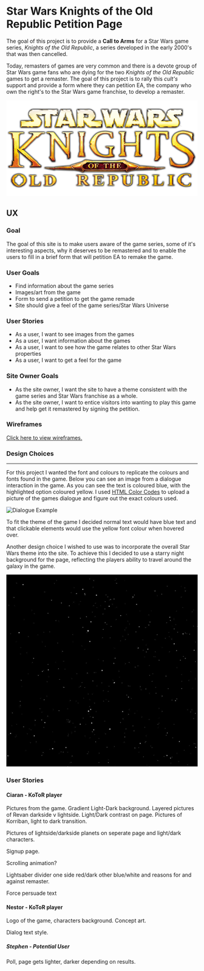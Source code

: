 # Star Wars Knights of the Old Republic Petition Page

The goal of this project is to provide a __Call to Arms__ for a Star Wars game series, _Knights of the Old Republic_, a series developed in the early 2000's that was then cancelled.

Today, remasters of games are very common and there is a devote group of Star Wars game fans who are dying for the two _Knights of the Old Republic_ games to get a remaster. The goal of this project is to rally this _cult's_ support and provide a form where they can petition EA, the company who own the right's to the Star Wars game franchise, to develop a remaster.

![KoToR Logo](/images/kotor-logo.png)

## UX

### Goal

The goal of this site is to make users aware of the game series, some of it's interesting aspects, why it deserves to be remastered and to enable the users to fill in a brief form that will petition EA to remake the game.

### User Goals

- Find information about the game series
- Images/art from the game
- Form to send a petition to get the game remade
- Site should give a feel of the game series/Star Wars Universe


### User Stories

- As a user, I want to see images from the games
- As a user, I want information about the games
- As a user, I want to see how the game relates to other Star Wars properties
- As a user, I want to get a feel for the game


### Site Owner Goals

- As the site owner, I want the site to have a theme consistent with the game series and Star Wars franchise as a whole.
- As the site owner, I want to entice visitors into wanting to play this game and help get it remastered by signing the petition.

### Wireframes

[Click here to view wireframes.](/wireframes/kotor_site_wireframse.pdf)

### Design Choices
---

For this project I wanted the font and colours to replicate the colours and fonts found in the game. Below you can see an image from a dialogue interaction in the game. As you can see the text is coloured blue, with the highlighted option coloured yellow. I used [HTML Color Codes](https://html-color-codes.info/colors-from-image/) to upload a picture of the games dialogue and figure out the exact colours used.

![Dialogue Example](/images/dialogue_example.jpg)

To fit the theme of the game I decided normal text would have blue text and that clickable elements would use the yellow font colour when hovered over.

Another design choice I wished to use was to incorporate the overall Star Wars theme into the site. To achieve this I decided to use a starry night background for the page, reflecting the players ability to travel around the galaxy in the game.

![Starry Background](/images/starry-background.jpg)



### User Stories

#### Ciaran - KoToR player

Pictures from the game. Gradient Light-Dark background. Layered pictures of Revan darkside v lightside. Light/Dark contrast on page. Pictures of Korriban, light to dark transition.

Pictures of lightside/darkside planets on seperate page and light/dark characters.

Signup page.

Scrolling animation?

Lightsaber divider one side red/dark other blue/white and reasons for and against remaster.

Force persuade text


#### Nestor - KoToR player

Logo of the game, characters background. Concept art.

Dialog text style.


##### Stephen - Potential User

Poll, page gets lighter, darker depending on results.
